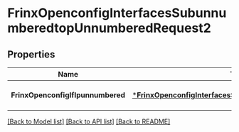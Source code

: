 # FrinxOpenconfigInterfacesSubunnumberedtopUnnumberedRequest2

## Properties
Name | Type | Description | Notes
------------ | ------------- | ------------- | -------------
**FrinxOpenconfigIfIpunnumbered** | [***FrinxOpenconfigInterfacesSubunnumberedtopUnnumbered**](frinx.openconfig.interfaces.subunnumberedtop.Unnumbered.md) |  | [optional] [default to null]

[[Back to Model list]](../README.md#documentation-for-models) [[Back to API list]](../README.md#documentation-for-api-endpoints) [[Back to README]](../README.md)


